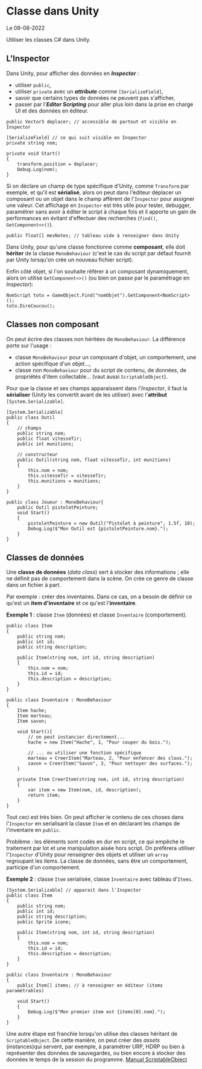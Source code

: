 # Classe dans Unity

Le 08-08-2022

Utiliser les classes C# dans Unity.

## L'Inspector

Dans Unity, pour afficher des données en ***Inspector*** :
- utiliser `public`,
- utiliser `private` avec un ***attribute*** comme `[SerializeField]`,
- savoir que certains types de données ne peuvent pas s'afficher,
- passer par l'***Editor Scripting*** pour aller plus loin dans la prise en charge UI et des données en éditeur.
```
public Vector3 deplacer; // accessible de partout et visible en Inspector

[SerializeField] // ce qui suit visible en Inspector
private string nom;

private void Start()
{
	transform.position = deplacer;
	Debug.Log(nom);
}
```

Si on déclare un champ de type spécifique d'Unity, comme `Transform` par exemple, et qu'il est **sérialisé**, alors on peut dans l'éditeur déplacer un composant ou un objet dans le champ afférent de l'`Inspector` pour assigner une valeur. Cet affichage en `Inspector` est très utile pour tester, debugger, paramétrer sans avoir à éditer le script à chaque fois et il apporte un gain de performances en évitant d'effectuer des recherches  (`find()`, `GetComponent<>()`).
```
public float[] mesNotes; // tableau vide à renseigner dans Unity
```

Dans Unity, pour qu'une classe fonctionne comme **composant**, elle doit **hériter** de la classe `MonoBehaviour` (c'est le cas du script par défaut fournit par Unity lorsqu'on crée un nouveau fichier script).

Enfin côté objet, si l'on souhaite référer à un composant dynamiquement, alors on utilise `GetComponent<>()` (ou bien on passe par le paramétrage en *Inspector*):
```
NomScript toto = GameObject.Find("nomObjet").GetComponent<NomScript>();
toto.DireCoucou();
```

## Classes non composant

On peut écrire des classes non héritées de `MonoBehaviour`. La différence porte sur l'usage : 
- classe `MonoBehaviour` pour un composant d'objet, un comportement, une action spécifique d'un objet...,
- classe non `MonoBehaviour` pour du script de contenu, de données, de propriétés d'item collectable... (vaut aussi `ScriptableObject`).

Pour que la classe et ses champs apparaissent dans l'*Inspector*, il faut la **sérialiser** (Unity les convertit avant de les utiliser) avec l'**attribut** `[System.Serializable]`.
```
[System.Serializable]
public class Outil
{
	// champs
	public string nom;
	public float vitesseTir;
	public int munitions;
	
	// constructeur
	public Outil(string nom, float vitesseTir, int munitions)
	{
		this.nom = nom;
		this.vitesseTir = vitesseTir;
		this.munitions = munitions;
	}
}
 
public class Joueur : MonoBehaviour{
	public Outil pistoletPeinture;
	void Start()
	{
		pistoletPeinture = new Outil("Pistolet à peinture", 1.5f, 10);
		Debug.Log($"Mon Outil est {pistoletPeinture.nom}.");
	}
}
```

## Classes de données

Une **classe de données** (*data class*) sert à stocker des informations ; elle ne définit pas de comportement dans la scène. On crée ce genre de classe dans un fichier à part.

Par exemple : créer des inventaires. Dans ce cas, on a besoin de définir ce qu'est un **item d'inventaire** et ce qu'est l'**inventaire**.

**Exemple 1** : classe `Item` (données) et classe `Inventaire` (comportement).
```
public class Item
{
	public string nom;
	public int id;
	public string description;
	
	public Item(string nom, int id, string description)
	{
		this.nom = nom;
		this.id = id;
		this.description = description;
	}
}
```
```
public class Inventaire : MonoBehaviour
{
	Item hache;
	Item marteau;
	Item savon;
	
	void Start(){
		// on peut instancier directement...
		hache = new Item("Hache", 1, "Pour couper du bois.");
		
		// ... ou utiliser une fonction spécifique
		marteau = CreerItem("Marteau, 2, "Pour enfoncer des clous.");
		savon = CreerItem("Savon", 3, "Pour nettoyer des surfaces.");
	}
	
	private Item CreerItem(string nom, int id, string description)
	{
		var item = new Item(nom, id, description);
		return item;
	}
}
```

Tout ceci est très bien. On peut afficher le contenu de ces choses dans l'`Inspector` en serialisant la classe `Item` et en déclarant les champs de l'inventaire en `public`.

Problème : les éléments sont codés en dur en script, ce qui empêche le traitement par lot et une manipulation aisée hors script. On préfèrera utiliser l'`Inspector` d'Unity pour renseigner des objets et utiliser un `array` regroupant les items. La classe de données, sans être un comportement, participe d'un comportement.

**Exemple 2** : classe `Item` serialisée, classe `Inventaire` avec tableau d'`Items`.
```
[System.Serializable] // apparait dans l'Inspector
public class Item
{
	public string nom;
	public int id;
	public string description;
	public Sprite icone;
	
	public Item(string nom, int id, string description)
	{
		this.nom = nom;
		this.id = id;
		this.description = description;
	}
}
```
```
public class Inventaire : MonoBehaviour
{
	public Item[] items; // à renseigner en éditeur (items paramétrables)
	
	void Start()
	{
		Debug.Log($"Mon premier item est {items[0].nom}.");
	}
}
```

Une autre étape est franchie lorsqu'on utilise des classes héritant de `ScriptableObject`. De cette manière, on peut créer des *assets* (instances)qui servent, par exemple, à paramétrer URP, HDRP ou bien à représenter des données de sauvegardes, ou bien encore à stocker des données le temps de la session du programme. [Manual ScriptableObject](https://docs.unity3d.com/Manual/class-ScriptableObject.html "Manual ScriptableObject")